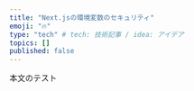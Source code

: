 ```yaml
---
title: "Next.jsの環境変数のセキュリティ"
emoji: "🔥"
type: "tech" # tech: 技術記事 / idea: アイデア
topics: []
published: false
---
```


本文のテスト
